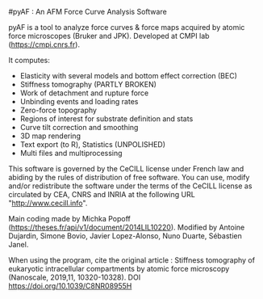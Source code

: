 #pyAF : An AFM Force Curve Analysis Software

pyAF is a tool to analyze force curves & force maps acquired by atomic force microscopes (Bruker and JPK).
Developed at CMPI lab (https://cmpi.cnrs.fr).

It computes:
- Elasticity with several models and bottom effect correction (BEC)
- Stiffness tomography (PARTLY BROKEN)
- Work of detachment and rupture force
- Unbinding events and loading rates
- Zero-force topography
- Regions of interest for substrate definition and stats
- Curve tilt correction and smoothing
- 3D map rendering
- Text export (to R), Statistics (UNPOLISHED)
- Multi files and multiprocessing

This software is governed by the CeCILL license under French law and abiding by the rules of distribution of free software. You can use, modify and/or redistribute the software under the terms of the CeCILL license as circulated by CEA, CNRS and INRIA at the following URL "http://www.cecill.info".

Main coding made by Michka Popoff (https://theses.fr/api/v1/document/2014LIL10220).
Modified by Antoine Dujardin, Simone Bovio, Javier Lopez-Alonso, Nuno Duarte, Sébastien Janel.

When using the program, cite the original article : Stiffness tomography of eukaryotic intracellular compartments by atomic force microscopy (Nanoscale, 2019,11, 10320-10328).
DOI	https://doi.org/10.1039/C8NR08955H